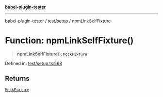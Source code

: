 [**babel-plugin-tester**](../../../README.md)

***

[babel-plugin-tester](../../../README.md) / [test/setup](../README.md) / npmLinkSelfFixture

# Function: npmLinkSelfFixture()

> **npmLinkSelfFixture**(): [`MockFixture`](../interfaces/MockFixture.md)

Defined in: [test/setup.ts:568](https://github.com/babel-utils/babel-plugin-tester/blob/fc3d21b0d5e00d8cddad4db323f3724c672066fd/test/setup.ts#L568)

## Returns

[`MockFixture`](../interfaces/MockFixture.md)

